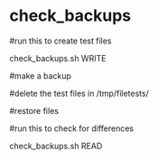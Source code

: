 # check_backups

#run this to create test files

check_backups.sh WRITE

#make a backup

#delete the test files in /tmp/filetests/

#restore files

#run this to check for differences

check_backups.sh READ


